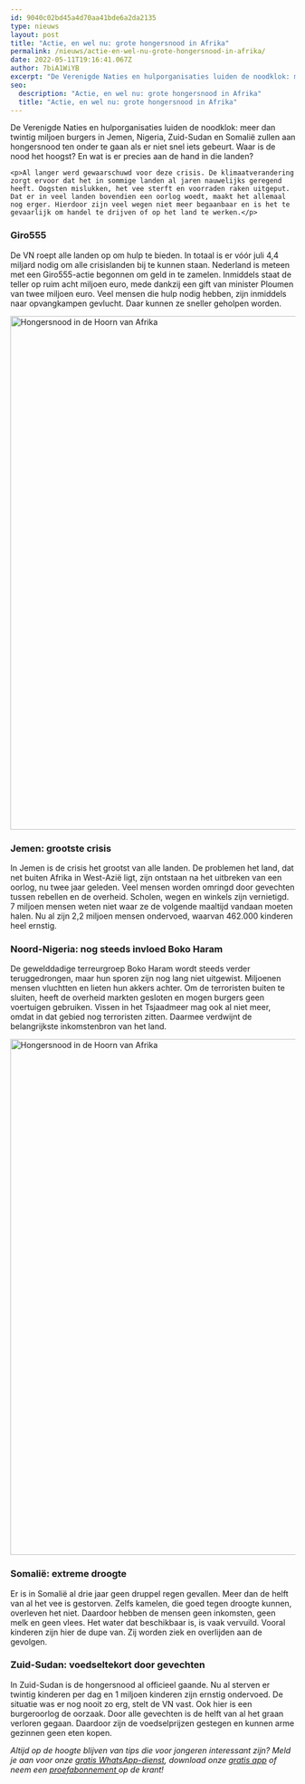 ```yaml
---
id: 9040c02bd45a4d70aa41bde6a2da2135
type: nieuws
layout: post
title: "Actie, en wel nu: grote hongersnood in Afrika"
permalink: /nieuws/actie-en-wel-nu-grote-hongersnood-in-afrika/
date: 2022-05-11T19:16:41.067Z
author: 7biA1WiYB
excerpt: "De Verenigde Naties en hulporganisaties luiden de noodklok: meer dan twintig miljoen burgers in Jemen, Nigeria, Zuid-Sudan en Somalië zullen aan hongersnood ten onder te gaan als er niet snel iets gebeurt. Waar is de nood het hoogst? En wat is er precies aan de hand in die landen?   "
seo:
  description: "Actie, en wel nu: grote hongersnood in Afrika"
  title: "Actie, en wel nu: grote hongersnood in Afrika"
---
```

De Verenigde Naties en hulporganisaties luiden de noodklok: meer dan twintig miljoen burgers in Jemen, Nigeria, Zuid-Sudan en Somalië zullen aan hongersnood ten onder te gaan als er niet snel iets gebeurt. Waar is de nood het hoogst? En wat is er precies aan de hand in die landen?   

    <p>Al langer werd gewaarschuwd voor deze crisis. De klimaatverandering zorgt ervoor dat het in sommige landen al jaren nauwelijks geregend heeft. Oogsten mislukken, het vee sterft en voorraden raken uitgeput. Dat er in veel landen bovendien een oorlog woedt, maakt het allemaal nog erger. Hierdoor zijn veel wegen niet meer begaanbaar en is het te gevaarlijk om handel te drijven of op het land te werken.</p>
<h3>Giro555</h3>
<p>De VN roept alle landen op om hulp te bieden. In totaal is er vóór juli 4,4 miljard nodig om alle crisislanden bij te kunnen staan. Nederland is meteen met een Giro555-actie begonnen om geld in te zamelen. Inmiddels staat de teller op ruim acht miljoen euro, mede dankzij een gift van minister Ploumen van twee miljoen euro. Veel mensen die hulp nodig hebben, zijn inmiddels naar opvangkampen gevlucht. Daar kunnen ze sneller geholpen worden.</p>
<p><div class="media media-element-container media-default"><div id="file-416309" class="file file-image file-image-jpeg">

        
  
  <div class="content">
    <img alt="Hongersnood in de Hoorn van Afrika" title="Beeld: AFP" height="908" width="1352" class="media-element file-default" data-delta="1" src="https://7dagen.netlify.app/sites/default/files/ANP-50193625.jpg">  </div>

  
</div>
</div>
<h3>Jemen: grootste crisis</h3>
<p>In Jemen is de crisis het grootst van alle landen. De problemen het land, dat net buiten Afrika in West-Azië ligt, zijn ontstaan na het uitbreken van een oorlog, nu twee jaar geleden. Veel mensen worden omringd door gevechten tussen rebellen en de overheid. Scholen, wegen en winkels zijn vernietigd. 7 miljoen mensen weten niet waar ze de volgende maaltijd vandaan moeten halen. Nu al zijn 2,2 miljoen mensen ondervoed, waarvan 462.000 kinderen heel ernstig.</p>
<h3>Noord-Nigeria: nog steeds invloed Boko Haram</h3>
<p>De gewelddadige terreurgroep Boko Haram wordt steeds verder teruggedrongen, maar hun sporen zijn nog lang niet uitgewist. Miljoenen mensen vluchtten en lieten hun akkers achter. Om de terroristen buiten te sluiten, heeft de overheid markten gesloten en mogen burgers geen voertuigen gebruiken. Vissen in het Tsjaadmeer mag ook al niet meer, omdat in dat gebied nog terroristen zitten. Daarmee verdwijnt de belangrijkste inkomstenbron van het land.</p>
<p><div class="media media-element-container media-default"><div id="file-416310" class="file file-image file-image-jpeg">

        
  
  <div class="content">
    <img alt="Hongersnood in de Hoorn van Afrika" title="Beeld: ANP" height="912" width="1356" class="media-element file-default" data-delta="1" src="https://7dagen.netlify.app/sites/default/files/ANP-50200276.jpg">  </div>

  
</div>
</div>
<h3>Somalië: extreme droogte</h3>
<p>Er is in Somalië al drie jaar geen druppel regen gevallen. Meer dan de helft van al het vee is gestorven. Zelfs kamelen, die goed tegen droogte kunnen, overleven het niet. Daardoor hebben de mensen geen inkomsten, geen melk en geen vlees. Het water dat beschikbaar is, is vaak vervuild. Vooral kinderen zijn hier de dupe van. Zij worden ziek en overlijden aan de gevolgen.</p>
<h3>Zuid-Sudan: voedseltekort door gevechten</h3>
<p>In Zuid-Sudan is de hongersnood al officieel gaande. Nu al sterven er twintig kinderen per dag en 1 miljoen kinderen zijn ernstig ondervoed. De situatie was er nog nooit zo erg, stelt de VN vast. Ook hier is een burgeroorlog de oorzaak. Door alle gevechten is de helft van al het graan verloren gegaan. Daardoor zijn de voedselprijzen gestegen en kunnen arme gezinnen geen eten kopen.</p>
<p><em>Altijd op de hoogte blijven van tips die voor jongeren interessant zijn? Meld je aan voor onze <a href="https://7dagen.netlify.app/whatsapp">gratis WhatsApp-dienst</a>, download onze <a href="https://7dagen.netlify.app/app">gratis app</a> of neem een <a href="https://abonneren.sevendays.nl/abonneren/abonnementen/ae/artikel">proefabonnement </a>op de krant!</em></p>  

